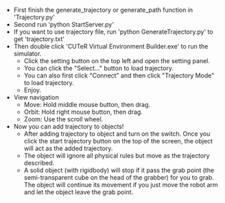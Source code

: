 - First finish the generate_trajectory or generate_path function in 'Trajectory.py'
- Second run 'python StartServer.py'
- If you want to use trajectory file, run 'python GenerateTrajectory.py' to get 'trajectory.txt'  
- Then double click 'CUTeR Virtual Environment Builder.exe' to run the simulator.
    - Click the setting button on the top left and open the setting panel.
    - You can click the "Select..." button to load trajectory.
    - You can also first click "Connect" and then click "Trajectory Mode" to load trajectory.
    - Enjoy.
- View navigation
    - Move: Hold middle mouse button, then drag.
    - Orbit: Hold right mouse button, then drag.
    - Zoom: Use the scroll wheel.
- Now you can add trajectory to objects!
    - After adding trajectory to object and turn on the switch. Once you click the start trajectory button on the top of the screen, the object will act as the added trajectory.
    - The object will ignore all physical rules but move as the trajectory described.
    - A solid object (with rigidbody) will stop if it pass the grab point (the semi-transparent cube on the head of the grabber) for you to grab. The object will continue its movement if you just move the robot arm and let the object leave the grab point.